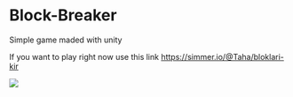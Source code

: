 # Block-Breaker
Simple game maded with unity

If you want to play right now use this link https://simmer.io/@Taha/bloklari-kir

<img src="https://github.com/TahaMetin/Block-Breaker/blob/main/block breaker.gif"/>